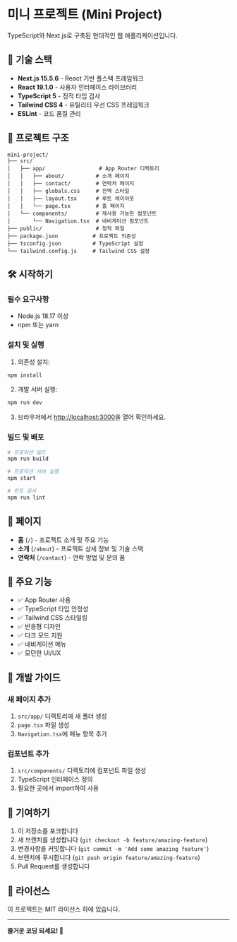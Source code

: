 # 미니 프로젝트 (Mini Project)

TypeScript와 Next.js로 구축된 현대적인 웹 애플리케이션입니다.

## 🚀 기술 스택

- **Next.js 15.5.6** - React 기반 풀스택 프레임워크
- **React 19.1.0** - 사용자 인터페이스 라이브러리
- **TypeScript 5** - 정적 타입 검사
- **Tailwind CSS 4** - 유틸리티 우선 CSS 프레임워크
- **ESLint** - 코드 품질 관리

## 📁 프로젝트 구조

```
mini-project/
├── src/
│   ├── app/                 # App Router 디렉토리
│   │   ├── about/          # 소개 페이지
│   │   ├── contact/        # 연락처 페이지
│   │   ├── globals.css     # 전역 스타일
│   │   ├── layout.tsx      # 루트 레이아웃
│   │   └── page.tsx        # 홈 페이지
│   └── components/         # 재사용 가능한 컴포넌트
│       └── Navigation.tsx  # 네비게이션 컴포넌트
├── public/                 # 정적 파일
├── package.json           # 프로젝트 의존성
├── tsconfig.json          # TypeScript 설정
└── tailwind.config.js     # Tailwind CSS 설정
```

## 🛠️ 시작하기

### 필수 요구사항

- Node.js 18.17 이상
- npm 또는 yarn

### 설치 및 실행

1. 의존성 설치:
```bash
npm install
```

2. 개발 서버 실행:
```bash
npm run dev
```

3. 브라우저에서 [http://localhost:3000](http://localhost:3000)을 열어 확인하세요.

### 빌드 및 배포

```bash
# 프로덕션 빌드
npm run build

# 프로덕션 서버 실행
npm start

# 린트 검사
npm run lint
```

## 📄 페이지

- **홈** (`/`) - 프로젝트 소개 및 주요 기능
- **소개** (`/about`) - 프로젝트 상세 정보 및 기술 스택
- **연락처** (`/contact`) - 연락 방법 및 문의 폼

## 🎨 주요 기능

- ✅ App Router 사용
- ✅ TypeScript 타입 안정성
- ✅ Tailwind CSS 스타일링
- ✅ 반응형 디자인
- ✅ 다크 모드 지원
- ✅ 네비게이션 메뉴
- ✅ 모던한 UI/UX

## 📝 개발 가이드

### 새 페이지 추가

1. `src/app/` 디렉토리에 새 폴더 생성
2. `page.tsx` 파일 생성
3. `Navigation.tsx`에 메뉴 항목 추가

### 컴포넌트 추가

1. `src/components/` 디렉토리에 컴포넌트 파일 생성
2. TypeScript 인터페이스 정의
3. 필요한 곳에서 import하여 사용

## 🤝 기여하기

1. 이 저장소를 포크합니다
2. 새 브랜치를 생성합니다 (`git checkout -b feature/amazing-feature`)
3. 변경사항을 커밋합니다 (`git commit -m 'Add some amazing feature'`)
4. 브랜치에 푸시합니다 (`git push origin feature/amazing-feature`)
5. Pull Request를 생성합니다

## 📄 라이선스

이 프로젝트는 MIT 라이선스 하에 있습니다.

---

**즐거운 코딩 되세요! 🎉**

